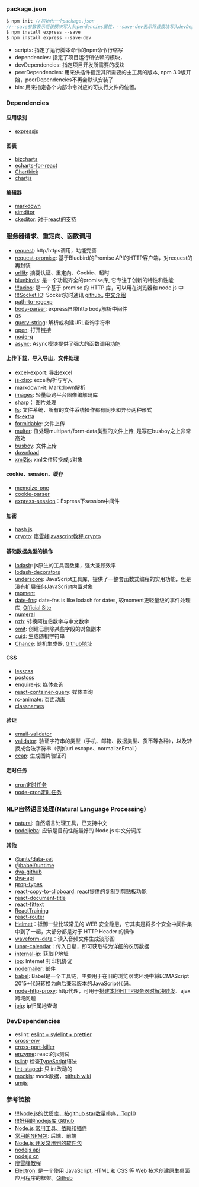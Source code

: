 ### package.json
```js
$ npm init //初始化一个package.json
//--save参数表示将该模块写入dependencies属性，--save-dev表示将该模块写入devDependencies属性
$ npm install express --save
$ npm install express --save-dev
```
- scripts: 指定了运行脚本命令的npm命令行缩写
- dependencies: 指定了项目运行所依赖的模块，
- devDependencies: 指定项目开发所需要的模块
- peerDependencies: 用来供插件指定其所需要的主工具的版本, npm 3.0版开始，peerDependencies不再会默认安装了
- bin: 用来指定各个内部命令对应的可执行文件的位置。
### Dependencies
#### 应用级别
- [expressjs](https://expressjs.com/zh-cn/resources/middleware.html)
#### 图表
- [bizcharts](https://bizcharts.net/products/bizCharts/api/bizcharts)
- [echarts-for-react](https://www.npmjs.com/package/echarts-for-react)
- [Chartkick](https://chartkick.com/react)
- [chartjs](https://www.chartjs.org/)
#### 编辑器
- [markdown](https://www.npmjs.com/package/markdown)
- [simditor](https://github.com/mycolorway/simditor)
- [ckeditor](https://ckeditor.com/): 对于[react](https://ckeditor.com/docs/ckeditor5/latest/builds/guides/integration/frameworks/react.html)的支持
### 服务器请求、重定向、函数调用
- [request](https://github.com/request/request): http/https调用，功能完善
- [request-promise](https://github.com/request/request-promise): 基于Bluebird的Promise API的HTTP客户端，对request的再封装
- [urllib](https://github.com/node-modules/urllib): 摘要认证、重定向、Cookie、超时
- [bluebirdjs](https://github.com/petkaantonov/bluebird): 是一个功能齐全的promise库, 它专注于创新的特性和性能
- [!!!axios](https://github.com/axios/axios): 是一个基于 promise 的 HTTP 库，可以用在浏览器和 node.js 中
- [!!!Socket.IO](https://socket.io/docs/#What-Socket-IO-is): Socket实时通讯 [github.](https://github.com/socketio/socket.io/blob/master/docs/README.md), [中文介绍](https://eggjs.org/zh-cn/intro/index.html)
- [path-to-regexp](https://github.com/pillarjs/path-to-regexp)
- [body-parser](https://github.com/expressjs/body-parser): express自带http body解析中间件
- [qs](https://github.com/ljharb/qs)
- [query-string](https://www.npmjs.com/package/query-string): 解析或构建URL查询字符串
- [open](https://www.npmjs.com/package/open): 打开链接
- [node-q](https://www.npmjs.com/package/node-q)
- [async](https://github.com/caolan/async): Async模块提供了强大的函数调用功能
#### 上传下载，导入导出，文件处理
- [excel-export](https://www.npmjs.com/package/excel-export): 导出excel
- [js-xlsx](https://www.npmjs.com/package/js-xlsx): excel解析与写入
- [markdown-it](https://github.com/markdown-it/markdown-it): Markdown解析
- [images](https://www.npmjs.com/package/images): 轻量级跨平台图像编解码库
- [sharp](https://github.com/lovell/sharp)： 图片处理
- [fs](http://nodejs.cn/api/fs.html): 文件系统，所有的文件系统操作都有同步和异步两种形式
- [fs-extra](https://www.npmjs.com/package/fs-extra)
- [formidable](https://www.npmjs.com/package/formidable): 文件上传
- [multer](https://github.com/expressjs/multer/blob/master/doc/README-zh-cn.md): 值处理multipart/form-data类型的文件上传, 是写在busboy之上非常高效
- [busboy](https://www.npmjs.com/package/busboy): 文件上传
- [download](https://github.com/kevva/download)
- [xml2js](https://github.com/Leonidas-from-XIV/node-xml2js): xml文件转换成js对象
#### cookie、session、缓存
- [memoize-one](https://github.com/alexreardon/memoize-one)
- [cookie-parser](https://github.com/expressjs/cookie-parser)
- [express-session](https://github.com/expressjs/session)：Express下session中间件
#### 加密
- [hash.js](https://github.com/indutny/hash.js?files=1)
- [crypto](https://nodejs.org/api/crypto.html#): [廖雪峰javascript教程 crypto](https://www.liaoxuefeng.com/wiki/001434446689867b27157e896e74d51a89c25cc8b43bdb3000/001434501504929883d11d84a1541c6907eefd792c0da51000)
#### 基础数据类型的操作
- [lodash](https://www.lodashjs.com/docs/4.17.5.html): js原生的工具函数集，强大兼顾效率
- [lodash-decorators](https://steelsojka.github.io/lodash-decorators/variable/index.html)
- [underscore](http://www.bootcss.com/p/underscore/#): JavaScript工具库，提供了一整套函数式编程的实用功能，但是没有扩展任何JavaScript内置对象
- [moment](https://momentjs.com/)
- [date-fns](https://github.com/date-fns/date-fns): date-fns is like lodash for dates, 较moment更轻量级的事件处理库, [Official Site](https://date-fns.org/#)
- [numeral](http://numeraljs.com/#use-it)
- [nzh](https://github.com/cnwhy/nzh): 转换阿拉伯数字与中文数字
- [omit](https://github.com/benjycui/omit.js/): 创建已删除某些字段的对象副本
- [cuid](https://www.npmjs.com/package/cuid): 生成随机字符串
- [Chance](https://chancejs.com/usage/node.html): 随机生成器, [Github地址](https://github.com/chancejs/chancejs)
#### CSS
- [lesscss](http://lesscss.org/#)
- [postcss](https://github.com/postcss/postcss/blob/master/README-cn.md)
- [enquire-js](http://wicky.nillia.ms/enquire.js/#quick-start): 媒体查询
- [react-container-query](https://github.com/d6u/react-container-query): 媒体查询
- [rc-animate](https://motion.ant.design/): 页面动画
- [classnames](https://github.com/JedWatson/classnames)
#### 验证
- [email-validator](https://www.npmjs.com/package/email-validator)
- [validator](https://www.npmjs.com/package/validator): 验证字符串的类型（手机、邮箱、数据类型、货币等各种），以及转换成合法字符串（例如url escape、normalizeEmail）
- [ccap](https://www.npmjs.com/package/ccap): 生成图片验证码
#### 定时任务
- [cron定时任务](https://www.npmjs.com/package/cron)
- [node-cron定时任务](https://www.npmjs.com/package/node-cron)
### NLP自然语言处理(Natural Language Processing)
- [natural](https://github.com/NaturalNode/natural): 自然语言处理工具，已支持中文
- [nodejieba](https://github.com/yanyiwu/nodejieba): 应该是目前性能最好的 Node.js 中文分词库
#### 其他
- [@antv/data-set](https://antv.alipay.com/zh-cn/index.html#__products)
- [@babel/runtime](https://babeljs.io/docs/en/)
- [dva-github](https://github.com/dvajs/dva/blob/master/README_zh-CN.md)
- [dva-api](https://dvajs.com/api/#dva)
- [prop-types](https://www.npmjs.com/package/prop-types)
- [react-copy-to-clipboard](https://www.npmjs.com/package/react-copy-to-clipboard): react提供的复制到剪贴板功能
- [react-document-title](https://github.com/gaearon/react-document-title)
- [react-fittext](http://react-fittext.kennethormandy.com/?selectedKind=FitText&selectedStory=Welcome&full=0&addons=0&stories=1&panelRight=0)
- [ReactTraining](https://github.com/ReactTraining)
- [react-router](https://reacttraining.com/react-router/core/api/Router)
- [Helmet](https://helmetjs.github.io/#)：抵御一些比较常见的 WEB 安全隐患，它其实是将多个安全中间件集中到了一起，大部分都是对于 HTTP Header 的操作
- [waveform-data](https://www.npmjs.com/package/waveform-data)：读入音频文件生成波形图
- [lunar-calendar](https://www.npmjs.com/package/lunar-calendar)：传入日期，即可获取较为详细的农历数据
- [internal-ip](https://github.com/sindresorhus/internal-ip): 获取IP地址
- [ipp](https://github.com/williamkapke/ipp): Internet 打印机协议
- [nodemailer](https://nodemailer.com/about/): 邮件
- [babel](https://babel.docschina.org/docs/en/): Babel是一个工具链，主要用于在旧的浏览器或环境中将ECMAScript 2015+代码转换为向后兼容版本的JavaScript代码。
- [node-http-proxy](https://github.com/nodejitsu/node-http-proxyy): http代理，可用于[搭建本地HTTP服务器时解决转发](https://segmentfault.com/a/1190000005101903)、ajax跨域问题
- [ipip](https://www.ipip.net/support/api.html): ip归属地查询


### DevDependencies
- eslint: [eslint + sylelint + prettier](https://github.com/collections/clean-code-linters)
- [cross-env](https://github.com/kentcdodds/cross-env)
- [cross-port-killer](https://github.com/milewski/cross-port-killer)
- [enzyme](https://github.com/airbnb/enzyme): react的js测试
- [tslint](https://palantir.github.io/tslint/#): 检查[TypeScript](https://www.typescriptlang.org/docs/home.html)语法
- [lint-staged](https://segmentfault.com/a/1190000009546913): 只lint改动的
- [mockjs](http://mockjs.com/): mock数据，[github wiki](https://github.com/nuysoft/Mock/wiki)
- [umijs](https://umijs.org/zh/guide/#%E7%89%B9%E6%80%A7)

### 参考链接
- [!!!Node.js的优质库，按github star数量排序，Top10](http://awehunt.com/?tnid=5af1c0b67b4fac67bf3af2b4)
- [!!!好用的nodejs库 Github](https://github.com/sindresorhus/awesome-nodejs)
- [Node.js 常用工具、依赖和插件](https://www.jianshu.com/p/43e73134ec42)
- [常用的NPM包](https://cnodejs.org/topic/5b10eef857137f22415c482a): 后端、前端
- [Node.js 开发常用到的软件包](https://juejin.im/entry/58e45cd061ff4b006b2f65bf)
- [nodejs api](https://nodejs.org/api/)
- [nodejs cn](http://nodejs.cn/api/)
- [廖雪峰教程](https://www.liaoxuefeng.com/)
- [Electron](https://electronjs.org/):  是一个使用 JavaScript, HTML 和 CSS 等 Web 技术创建原生桌面应用程序的框架。[Github](https://github.com/electron/electron)

